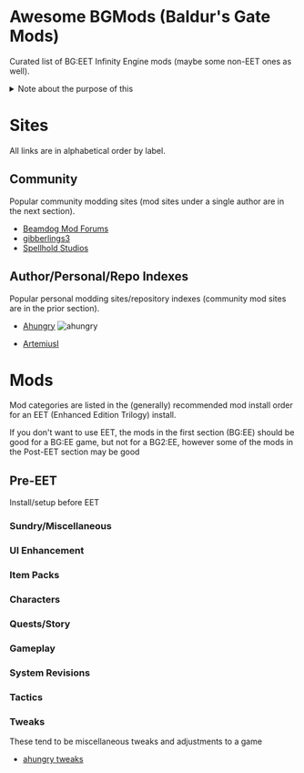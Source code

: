 # Awesome BGMods (Baldur's Gate Mods)

Curated list of BG:EET Infinity Engine mods (maybe some non-EET ones
as well).

<details>
<summary>Note about the purpose of this</summary>
I hope to maintain a healthy list/index of mods, including homepage
and direct download links, as well as any quick
comments/findings/known issues with incompatabilites.

There are tons of great mods out there, however due to some general
aversion to re-hosting/mirroring of mods, sometimes they are quite
segmented between a lot of different mod communities/personal hosting
pages/github repos - this should hopefully provide someone (at the
least, myself) a quick reference.

The target audience of this document will already have some
familiarity with installing IE mods (Weidu/weinstall), although I will
include links to some non-Weidu based tooling as well.
</details>

# Sites

All links are in alphabetical order by label.

## Community

Popular community modding sites (mod sites under a single author are
in the next section).

- [Beamdog Mod Forums](https://forums.beamdog.com/categories/general-modding)
- [gibberlings3](https://www.gibberlings3.net/)
- [Spellhold Studios](http://www.shsforums.net/)

## Author/Personal/Repo Indexes

Popular personal modding sites/repository indexes (community mod sites
are in the prior section).

- [Ahungry](https://github.com/ahungry?tab=repositories&q=%22dele%22+OR+%22bg%22&type=&language=&sort=)
![ahungry](https://img.shields.io/badge/ahungry-played-olive?style=plastic)

- [ArtemiusI](https://github.com/ArtemiusI?tab=repositories)

# Mods

Mod categories are listed in the (generally) recommended mod install
order for an EET (Enhanced Edition Trilogy) install.

If you don't want to use EET, the mods in the first section (BG:EE)
should be good for a BG:EE game, but not for a BG2:EE, however some of
the mods in the Post-EET section may be good

## Pre-EET

Install/setup before EET

### Sundry/Miscellaneous


### UI Enhancement
### Item Packs
### Characters
### Quests/Story
### Gameplay
### System Revisions
### Tactics
### Tweaks

These tend to be miscellaneous tweaks and adjustments to a game

- [ahungry tweaks](https://github.com/ahungry/ahungry_tweaks)
